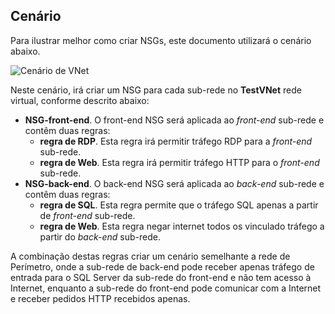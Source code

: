 ## <a name="scenario"></a>Cenário
Para ilustrar melhor como criar NSGs, este documento utilizará o cenário abaixo.

![Cenário de VNet](./media/virtual-networks-create-nsg-scenario-include/figure1.png)

Neste cenário, irá criar um NSG para cada sub-rede no **TestVNet** rede virtual, conforme descrito abaixo: 

* **NSG-front-end**. O front-end NSG será aplicada ao *front-end* sub-rede e contêm duas regras:    
  * **regra de RDP**. Esta regra irá permitir tráfego RDP para a *front-end* sub-rede.
  * **regra de Web**. Esta regra irá permitir tráfego HTTP para o *front-end* sub-rede.
* **NSG-back-end**. O back-end NSG será aplicada ao *back-end* sub-rede e contêm duas regras:    
  * **regra de SQL**. Esta regra permite que o tráfego SQL apenas a partir de *front-end* sub-rede.
  * **regra de Web**. Esta regra negar internet todos os vinculado tráfego a partir do *back-end* sub-rede.

A combinação destas regras criar um cenário semelhante a rede de Perímetro, onde a sub-rede de back-end pode receber apenas tráfego de entrada para o SQL Server da sub-rede do front-end e não tem acesso à Internet, enquanto a sub-rede do front-end pode comunicar com a Internet e receber pedidos HTTP recebidos apenas.

